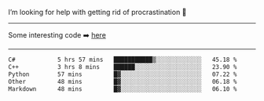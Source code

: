 I’m looking for help with getting rid of procrastination 🤔

-----

Some interesting code :arrow_right: [here](https://github.com/zhen8838/playground)

-----

<!--START_SECTION:waka-->

```txt
C#            5 hrs 57 mins   ███████████▒░░░░░░░░░░░░░   45.18 %
C++           3 hrs 8 mins    ██████░░░░░░░░░░░░░░░░░░░   23.90 %
Python        57 mins         █▓░░░░░░░░░░░░░░░░░░░░░░░   07.22 %
Other         48 mins         █▓░░░░░░░░░░░░░░░░░░░░░░░   06.18 %
Markdown      48 mins         █▓░░░░░░░░░░░░░░░░░░░░░░░   06.10 %
```

<!--END_SECTION:waka-->

<!--
**zhen8838/zhen8838** is a ✨ _special_ ✨ repository because its `README.md` (this file) appears on your GitHub profile.

Here are some ideas to get you started:

- 🔭 I’m currently working on ...
- 🌱 I’m currently learning ...
- 👯 I’m looking to collaborate on ...
 ...
- 💬 Ask me about ...
- 📫 How to reach me: ...
- 😄 Pronouns: ...
- ⚡ Fun fact: ...
-->
